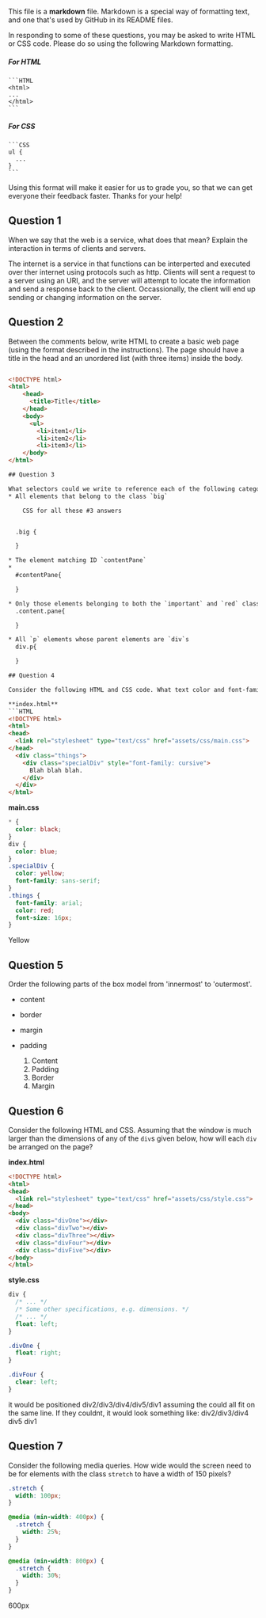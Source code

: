 This file is a **markdown** file. Markdown is a special way of formatting text, and one that's used by GitHub in its README files.

In responding to some of these questions, you may be asked to write HTML or CSS code. Please do so using the following Markdown formatting.

##### For HTML

    ```HTML
    <html>
    ...
    </html>
    ```

##### For CSS

    ```CSS
    ul {
      ...
    }
    ```

Using this format will make it easier for us to grade you, so that we can get everyone their feedback faster. Thanks for your help!

## Question 1

When we say that the web is a service, what does that mean? Explain the interaction in terms of clients and servers.

The internet is a service in that functions can be interperted and executed over ther internet using protocols such as http. Clients will sent a request to a server using an URI, and the server will attempt to locate the information and send a response back to the client. Occassionally, the client will end up sending or changing information on the server.

## Question 2

Between the comments below, write HTML to create a basic web page (using the format described in the instructions). The page should have a title in the head and an unordered list (with three items) inside the body.

```HTML

<!DOCTYPE html>
<html>
    <head>
      <title>Title</title>
    </head>
    <body>
      <ul>
        <li>item1</li>
        <li>item2</li>
        <li>item3</li>
    </body>
</html>

## Question 3

What selectors could we write to reference each of the following categories of elements?
* All elements that belong to the class `big`

    CSS for all these #3 answers


  .big {

  }

* The element matching ID `contentPane`
*
  #contentPane{

  }

* Only those elements belonging to both the `important` and `red` classes
  .content.pane{

  }

* All `p` elements whose parent elements are `div`s
  div.p{

  }

## Question 4

Consider the following HTML and CSS code. What text color and font-family values will the div labeled 'specialDiv' have?

**index.html**
```HTML
<!DOCTYPE html>
<html>
<head>
  <link rel="stylesheet" type="text/css" href="assets/css/main.css">
</head>
  <div class="things">
    <div class="specialDiv" style="font-family: cursive">
      Blah blah blah.
    </div>
  </div>
</html>
```

**main.css**
```CSS
* {
  color: black;
}
div {
  color: blue;
}
.specialDiv {
  color: yellow;
  font-family: sans-serif;
}
.things {
  font-family: arial;
  color: red;
  font-size: 16px;
}
```

Yellow

## Question 5

Order the following parts of the box model from 'innermost' to 'outermost'.
* content
* border
* margin
* padding

  1. Content
  2. Padding
  3. Border
  4. Margin

## Question 6

Consider the following HTML and CSS. Assuming that the window is much larger than the dimensions of any of the `div`s given below, how will each `div` be arranged on the page?

**index.html**

```HTML
<!DOCTYPE html>
<html>
<head>
  <link rel="stylesheet" type="text/css" href="assets/css/style.css">
</head>
<body>
  <div class="divOne"></div>
  <div class="divTwo"></div>
  <div class="divThree"></div>
  <div class="divFour"></div>
  <div class="divFive"></div>
</body>
</html>
```

**style.css**

```CSS
div {
  /* ... */
  /* Some other specifications, e.g. dimensions. */
  /* ... */
  float: left;
}

.divOne {
  float: right;
}

.divFour {
  clear: left;
}
```

it would be positioned div2/div3/div4/div5/div1 assuming the could all fit on the same line. If they couldnt, it would look something like:  div2/div3/div4
                      div5      div1

## Question 7

Consider the following media queries. How wide would the screen need to be for elements with the class `stretch` to have a width of 150 pixels?

```CSS
.stretch {
  width: 100px;
}

@media (min-width: 400px) {
  .stretch {
    width: 25%;
  }
}

@media (min-width: 800px) {
  .stretch {
    width: 30%;
  }
}
```

600px
